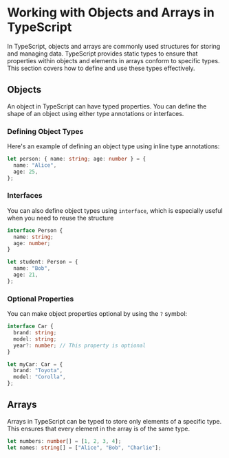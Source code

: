 # Working with Objects and Arrays in TypeScript

In TypeScript, objects and arrays are commonly used structures for storing and managing data. TypeScript provides static types to ensure that properties within objects and elements in arrays conform to specific types. This section covers how to define and use these types effectively.

## Objects

An object in TypeScript can have typed properties. You can define the shape of an object using either type annotations or interfaces.

### Defining Object Types

Here's an example of defining an object type using inline type annotations:

```typescript
let person: { name: string; age: number } = {
  name: "Alice",
  age: 25,
};
```

### Interfaces

You can also define object types using `interface`, which is especially useful when you need to reuse the structure

```typescript
interface Person {
  name: string;
  age: number;
}

let student: Person = {
  name: "Bob",
  age: 21,
};
```

### Optional Properties

You can make object properties optional by using the `?` symbol:

```typescript
interface Car {
  brand: string;
  model: string;
  year?: number; // This property is optional
}

let myCar: Car = {
  brand: "Toyota",
  model: "Corolla",
};
```

## Arrays

Arrays in TypeScript can be typed to store only elements of a specific type. This ensures that every element in the array is of the same type.

```typescript
let numbers: number[] = [1, 2, 3, 4];
let names: string[] = ["Alice", "Bob", "Charlie"];
```
